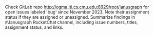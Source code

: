 Check GitLab repo http://ogma.lti.cs.cmu.edu:8929/root/janusgraph for open issues labeled 'bug' since November 2023. Note their assignment status if they are assigned or unassigned. Summarize findings in #Janusgraph RocketChat channel, including issue numbers, titles, assignment status, and links.